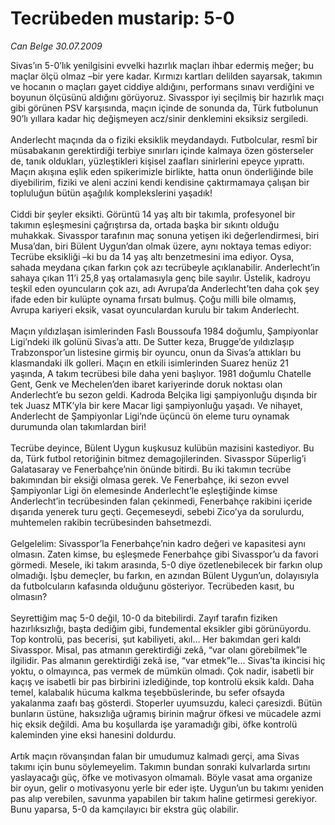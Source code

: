 # Tecrübeden mustarip: 5-0

*Can Belge 30.07.2009*

<div class="taraf_structure_2col_1zq">
<div class="margen_n">



 <p>Sivas’ın 5-0’lık yenilgisini evvelki hazırlık maçları ihbar edermiş meğer; bu maçlar ölçü olmaz –bir yere kadar. Kırmızı kartları delilden sayarsak, takımın ve hocanın o maçları gayet ciddiye aldığını, performans sınavı verdiğini ve boyunun ölçüsünü aldığını görüyoruz. Sivasspor iyi seçilmiş bir hazırlık maçı gibi görünen PSV karşısında, maçın içinde de sonunda da, Türk futbolunun 90’lı yıllara kadar hiç değişmeyen acz/sinir denklemini eksiksiz sergiledi. <br/><br/>Anderlecht maçında da o fiziki eksiklik meydandaydı. Futbolcular, resmî bir müsabakanın gerektirdiği terbiye sınırları içinde kalmaya özen gösterseler de, tanık oldukları, yüzleştikleri kişisel zaafları sinirlerini epeyce yıprattı. Maçın akışına eşlik eden spikerimizle birlikte, hatta onun önderliğinde bile diyebilirim, fiziki ve aleni aczini kendi kendisine çaktırmamaya çalışan bir topluluğun bütün aşağılık komplekslerini yaşadık! <br/><br/>Ciddi bir şeyler eksikti. Görüntü 14 yaş altı bir takımla, profesyonel bir takımın eşleşmesini çağrıştırsa da, ortada başka bir sıkıntı olduğu muhakkak. Sivasspor tarafının maç sonuna yetişen iki değerlendirmesi, biri Musa’dan, biri Bülent Uygun’dan olmak üzere, aynı noktaya temas ediyor: Tecrübe eksikliği –ki bu da 14 yaş altı benzetmesini ima ediyor. Oysa, sahada meydana çıkan farkın çok azı tecrübeyle açıklanabilir. Anderlecht’in sahaya çıkan 11’i 25,8 yaş ortalamasıyla genç bile sayılır. Üstelik, kadroyu teşkil eden oyuncuların çok azı, adı Avrupa’da Anderlecht’ten daha çok şey ifade eden bir kulüpte oynama fırsatı bulmuş. Çoğu milli bile olmamış, Avrupa kariyeri eksik, vasat oyunculardan kurulu bir takım Anderlecht. <br/><br/>Maçın yıldızlaşan isimlerinden Faslı Boussoufa 1984 doğumlu, Şampiyonlar Ligi’ndeki ilk golünü Sivas’a attı. De Sutter keza, Brugge’de yıldızlaşıp Trabzonspor’un listesine girmiş bir oyuncu, onun da Sivas’a attıkları bu klasmandaki ilk golleri. Maçın en etkili isimlerinden Suarez henüz 21 yaşında, A takım tecrübesi bile daha yeni başlıyor. 1981 doğumlu Chatelle Gent, Genk ve Mechelen’den ibaret kariyerinde doruk noktası olan Anderlecht’e bu sezon geldi. Kadroda Belçika ligi şampiyonluğu dışında bir tek Juasz MTK’yla bir kere Macar ligi şampiyonluğu yaşadı. Ve nihayet, Anderlecht de Şampiyonlar Ligi’nde üçüncü ön eleme turu oynamak durumunda olan takımlardan biri! <br/><br/>Tecrübe deyince, Bülent Uygun kuşkusuz kulübün mazisini kastediyor. Bu da, Türk futbol retoriğinin bitmez demagojilerinden. Sivasspor Süperlig’i Galatasaray ve Fenerbahçe’nin önünde bitirdi. Bu iki takımın tecrübe bakımından bir eksiği olmasa gerek. Ve Fenerbahçe, iki sezon evvel Şampiyonlar Ligi ön elemesinde Anderlecht’le eşleştiğinde kimse Anderlecht’in tecrübesinden falan çekinmedi, Fenerbahçe rakibini içeride dışarıda yenerek turu geçti. Geçemeseydi, sebebi Zico’ya da sorulurdu, muhtemelen rakibin tecrübesinden bahsetmezdi. <br/><br/>Gelgelelim: Sivasspor’la Fenerbahçe’nin kadro değeri ve kapasitesi aynı olmasın. Zaten kimse, bu eşleşmede Fenerbahçe gibi Sivasspor’u da favori görmedi. Mesele, iki takım arasında, 5-0 diye özetlenebilecek bir farkın olup olmadığı. İşbu demeçler, bu farkın, en azından Bülent Uygun’un, dolayısıyla da futbolcuların kafasında olduğunu gösteriyor. Tecrübeden kasıt, bu olmasın? <br/><br/>Seyrettiğim maç 5-0 değil, 10-0 da bitebilirdi. Zayıf tarafın fiziken hazırlıksızlığı, başta dediğim gibi, fundemental eksikler gibi görünüyordu. Top kontrolü, pas becerisi, şut kabiliyeti, akıl... Her bakımdan geri kaldı Sivasspor. Misal, pas atmanın gerektirdiği zekâ, “var olanı görebilmek”le ilgilidir. Pas almanın gerektirdiği zekâ ise, “var etmek”le... Sivas’ta ikincisi hiç yoktu, o olmayınca, pas vermek de mümkün olmadı. Çok nadir, isabetli bir kaçış ve isabetli bir pas birbirini izlediğinde, top kontrolü eksik kaldı. Daha temel, kalabalık hücuma kalkma teşebbüslerinde, bu sefer ofsayda yakalanma zaafı baş gösterdi. Stoperler uyumsuzdu, kaleci çaresizdi. Bütün bunların üstüne, haksızlığa uğramış birinin mağrur öfkesi ve mücadele azmi hiç eksik değildi. Ama bu koşullarda işe yaramadığı gibi, öfke kontrolü kaleminden yine eksi hanesini doldurdu. <br/><br/>Artık maçın rövanşından falan bir umudumuz kalmadı gerçi, ama Sivas takımı için bunu söylemeyelim. Takımın bundan sonraki kulvarlarda sırtını yaslayacağı güç, öfke ve motivasyon olmamalı. Böyle vasat ama organize bir oyun, gelir o motivasyonu yerle bir eder işte. Uygun’un bu takımı yeniden pas alıp verebilen, savunma yapabilen bir takım haline getirmesi gerekiyor. Bunu yaparsa, 5-0 da kamçılayıcı bir ekstra güç olabilir.</p>
<br/>
<br/>
<br/>



<br/>


<div id="taraf_not">
</div>

</div>


</div>
